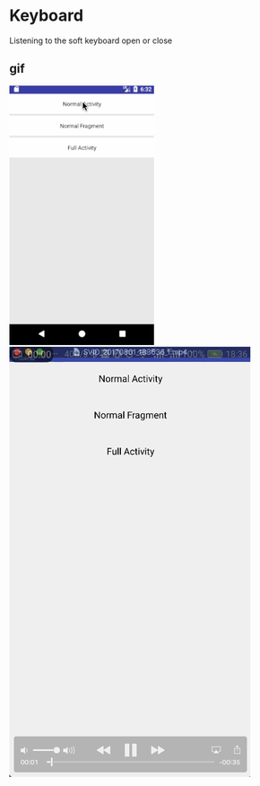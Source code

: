 # Keyboard
Listening to the soft keyboard open or close

## gif

![gif](/raw/keyboard1.gif)
![gif](/raw/keyboard2.gif)

